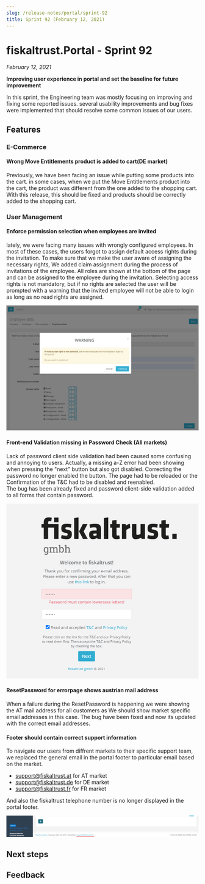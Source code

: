 ```yaml
---
slug: /release-notes/portal/sprint-92
title: Sprint 92 (February 12, 2021)
---
```


# fiskaltrust.Portal - Sprint 92
_February 12, 2021_

**Improving user experience in portal and set the baseline for future improvement**

In this sprint, the Engineering team was mostly focusing on improving and fixing some reported issues. several usability improvements and bug fixes were implemented that should resolve some common issues of our users.

## Features

### E-Commerce
#### Wrong Move Entitlements product is added to cart(DE market)

Previously, we have been facing an issue while putting some products into the cart.
in some cases, when we put the Move Entitlements product into the cart,  the product was different from the one added to the shopping cart.
With this release, this should be fixed and products should be correctly added to the shopping cart.

### User Management

#### Enforce permission selection when employees are invited

lately, we were facing many issues with wrongly configured employees.
In most of these cases, the users forgot to assign default access rights during the invitation.
To make sure that we make the user aware of assigning the necessary rights, We added claim assignment during the process of invitations of the employee. All roles are shown at the bottom of the page and can be assigned to the employee during the invitation.
Selecting access rights is not mandatory, but if no rights are selected the user will be prompted with a warning that the invited employee will not be able to login as long as no read rights are assigned.

![enforce-permission](images/sprint-92/enforce-permission.png)
#### Front-end Validation missing in Password Check (All markets)

Lack of password client side validation had been caused some confusing and annoying to users. Actually, a missing a-Z error had been showing when pressing the "next" button but also got disabled. Correcting the password no longer enabled the button. The page had to be reloaded or the Confirmation of the T&C had to be disabled and reenabled.\
The bug has been already fixed and password client-side validation added to all forms that contain password.

 ![password-clientside-validation](images/sprint-92/password-clientside-validation.png)


#### ResetPassword for errorpage shows austrian mail address

When a failure during the ResetPassword is happening we were showing the AT mail address for all customers as We should show market specific email addresses in this case.
The bug have been fixed and now its updated with the correct email addresses.

#### Footer should contain correct support information

To navigate our users from diffrent markets to their specific support team, we replaced the general email in the portal footer to particular email based on the market.
 - support@fiskaltrust.at for AT market 
 - support@fiskaltrust.de for DE market 
 - support@fiskaltrust.fr for FR market 

And also the fiskaltrust telephone number is no longer displayed in the portal footer.

![footer](images/sprint-92/footer.png)
## Next steps

## Feedback
